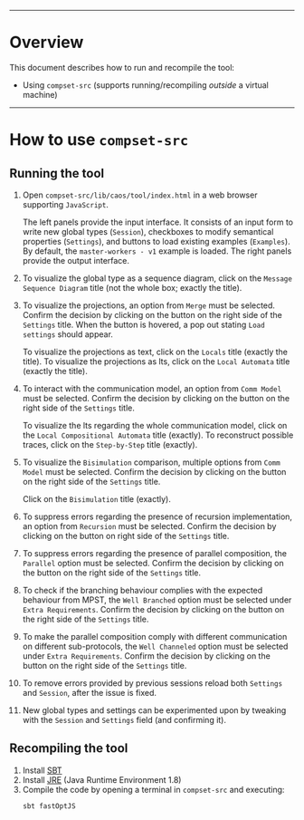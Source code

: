 ----------
# Overview

This document describes how to run and recompile the tool:

- Using `compset-src` (supports running/recompiling *outside* a virtual machine)

--------------------

# How to use `compset-src`

## Running the tool

1. Open `compset-src/lib/caos/tool/index.html` in a web browser supporting `JavaScript`.

    The left panels provide the input interface. It consists of an input form to write new global types (`Session`), checkboxes to modify semantical properties (`Settings`), and buttons to load existing examples (`Examples`). By default, the `master-workers - v1` example is loaded. The right panels provide the output interface.

2. To visualize the global type as a sequence diagram, click on the `Message Sequence Diagram` title (not the whole box; exactly the title).

3. To visualize the projections, an option from `Merge` must be selected. Confirm the decision by clicking on the button on the right side of the `Settings` title. When the button is hovered, a pop out stating `Load settings` should appear.
    
    To visualize the projections as text, click on the `Locals` title (exactly the title).
    To visualize the projections as lts, click on the `Local Automata` title (exactly the title).

4. To interact with the communication model, an option from `Comm Model` must be selected. Confirm the decision by clicking on the button on the right side of the `Settings` title.

    To visualize the lts regarding the whole communication model, click on the `Local Compositional Automata` title (exactly).
    To reconstruct possible traces, click on the `Step-by-Step` title (exactly).

5. To visualize the `Bisimulation` comparison, multiple options from `Comm Model` must be selected. Confirm the decision by clicking on the button on the right side of the `Settings` title.

    Click on the `Bisimulation` title (exactly).

6. To suppress errors regarding the presence of recursion implementation, an option from `Recursion` must be selected. Confirm the decision by clicking on the button on right side of the `Settings` title.

7. To suppress errors regarding the presence of parallel composition, the `Parallel` option must be selected. Confirm the decision by clicking on the button on the right side of the `Settings` title.

8. To check if the branching behaviour complies with the expected behaviour from MPST, the `Well Branched` option must be selected under `Extra Requirements`. Confirm the decision by clicking on the button on the right side of the `Settings` title.

9. To make the parallel composition comply with different communication on different sub-protocols, the `Well Channeled` option must be selected under `Extra Requirements`. Confirm the decision by clicking on the button on the right side of the `Settings` title.

10. To remove errors provided by previous sessions reload both `Settings` and `Session`, after the issue is fixed.  

11. New global types and settings can be experimented upon by tweaking with the `Session` and `Settings` field (and confirming it).


## Recompiling the tool

1. Install [SBT](https://www.scala-sbt.org)
2. Install [JRE](https://www.oracle.com/java/technologies/javase/javase8-archive-downloads.html) (Java Runtime Environment 1.8)
3. Compile the code by opening a terminal in `compset-src` and executing:
   ```
   sbt fastOptJS
   ```